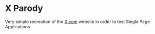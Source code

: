 # X Parody
Very simple recreation of the [X.com](x.com) website in order to test Single Page Applications